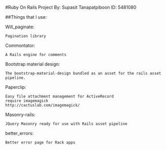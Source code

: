 #Ruby On Rails Project 
By: Supasit Tanapatpiboon ID: 5481080


##Things that I use:

Will_paginate:  

	Pagination library

Commontator:  

	A Rails engine for comments

Bootstrap material design:
	
	The bootstrap-material-design bundled as an asset for the rails asset pipeline.

Paperclip:

	Easy file attachment management for ActiveRecord
	require imagemagick 
	http://cactuslab.com/imagemagick/

Masonry-rails:

	JQuery Masonry ready for use with Rails asset pipeline

better_errors:

	Better error page for Rack apps